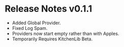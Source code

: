 ﻿# Release Notes v0.1.1

- Added Global Provider.
- Fixed Log Spam.
- Providers now start empty rather than with Apples.
- Temporarily Requires KitchenLib Beta.